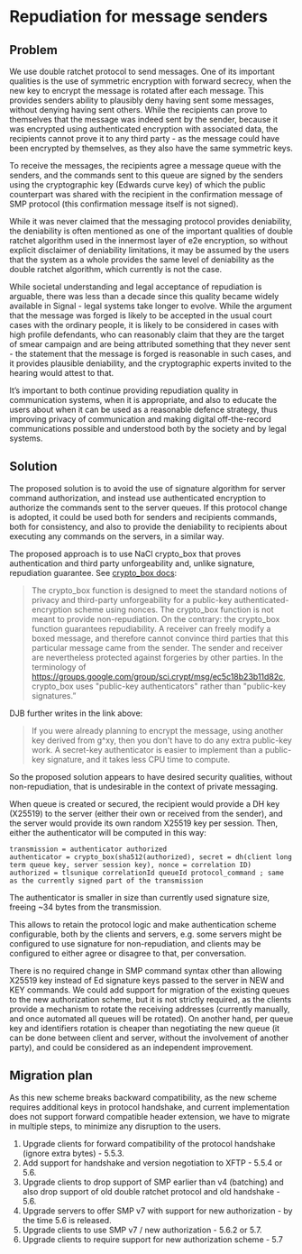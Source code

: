 # Repudiation for message senders

## Problem

We use double ratchet protocol to send messages. One of its important qualities is the use of symmetric encryption with forward secrecy, when the new key to encrypt the message is rotated after each message. This provides senders ability to plausibly deny having sent some messages, without denying having sent others. While the recipients can prove to themselves that the message was indeed sent by the sender, because it was encrypted using authenticated encryption with associated data, the recipients cannot prove it to any third party - as the message could have been encrypted by themselves, as they also have the same symmetric keys.

To receive the messages, the recipients agree a message queue with the senders, and the commands sent to this queue are signed by the senders using the cryptographic key (Edwards curve key) of which the public counterpart was shared with the recipient in the confirmation message of SMP protocol (this confirmation message itself is not signed).

While it was never claimed that the messaging protocol provides deniability, the deniability is often mentioned as one of the important qualities of double ratchet algorithm used in the innermost layer of e2e encryption, so without explicit disclaimer of deniability limitations, it may be assumed by the users that the system as a whole provides the same level of deniability as the double ratchet algorithm, which currently is not the case.

While societal understanding and legal acceptance of repudiation is arguable, there was less than a decade since this quality became widely available in Signal - legal systems take longer to evolve.  While the argument that the message was forged is likely to be accepted in the usual court cases with the ordinary people, it is likely to be considered in cases with high profile defendants, who can reasonably claim that they are the target of smear campaign and are being attributed something that they never sent - the statement that the message is forged is reasonable in such cases, and it provides plausible deniability, and the cryptographic experts invited to the hearing would attest to that.

It’s important to both continue providing repudiation quality in communication systems, when it is appropriate, and also to educate the users about when it can be used as a reasonable defence strategy, thus improving privacy of communication and making digital off-the-record communications possible and understood both by the society and by legal systems.

## Solution

The proposed solution is to avoid the use of signature algorithm for server command authorization, and instead use authenticated encryption to authorize the commands sent to the server queues. If this protocol change is adopted, it could be used both for senders and recipients commands, both for consistency, and also to provide the deniability to recipients about executing any commands on the servers, in a similar way.

The proposed approach is to use NaCl crypto_box that proves authentication and third party unforgeability and, unlike signature, repudiation guarantee. See [crypto_box docs](https://nacl.cr.yp.to/box.html):

> The crypto_box function is designed to meet the standard notions of privacy and third-party unforgeability for a public-key authenticated-encryption scheme using nonces. The crypto_box function is not meant to provide non-repudiation. On the contrary: the crypto_box function guarantees repudiability. A receiver can freely modify a boxed message, and therefore cannot convince third parties that this particular message came from the sender. The sender and receiver are nevertheless protected against forgeries by other parties. In the terminology of https://groups.google.com/group/sci.crypt/msg/ec5c18b23b11d82c, crypto_box uses "public-key authenticators" rather than "public-key signatures.”

DJB further writes in the link above:

> If you were already planning to encrypt the message, using another key derived from g^xy, then you don't have to do any extra public-key work. A secret-key authenticator is easier to implement than a public-key signature, and it takes less CPU time to compute.

So the proposed solution appears to have desired security qualities, without non-repudiation, that is undesirable in the context of private messaging.

When queue is created or secured, the recipient would provide a DH key (X25519) to the server (either their own or received from the sender), and the server would provide its own random X25519 key per session. Then, either the authenticator will be computed in this way:

```abnf
transmission = authenticator authorized
authenticator = crypto_box(sha512(authorized), secret = dh(client long term queue key, server session key), nonce = correlation ID)
authorized = tlsunique correlationId queueId protocol_command ; same as the currently signed part of the transmission
```

The authenticator is smaller in size than currently used signature size, freeing ~34 bytes from the transmission.

This allows to retain the protocol logic and make authentication scheme configurable, both by the clients and servers, e.g. some servers might be configured to use signature for non-repudiation, and clients may be configured to either agree or disagree to that, per conversation.

There is no required change in SMP command syntax other than allowing X25519 key instead of Ed signature keys passed to the server in NEW and KEY commands. We could add support for migration of the existing queues to the new authorization scheme, but it is not strictly required, as the clients provide a mechanism to rotate the receiving addresses (currently manually, and once automated all queues will be rotated). On another hand, per queue key and identifiers rotation is cheaper than negotiating the new queue (it can be done between client and server, without the involvement of another party), and could be considered as an independent improvement.

## Migration plan

As this new scheme breaks backward compatibility, as the new scheme requires additional keys in protocol handshake, and current implementation does not support forward compatible header extension, we have to migrate in multiple steps, to minimize any disruption to the users.

1. Upgrade clients for forward compatibility of the protocol handshake (ignore extra bytes) - 5.5.3.
2. Add support for handshake and version negotiation to XFTP - 5.5.4 or 5.6.
3. Upgrade clients to drop support of SMP earlier than v4 (batching) and also drop support of old double ratchet protocol and old handshake - 5.6.
4. Upgrade servers to offer SMP v7 with support for new authorization - by the time 5.6 is released.
5. Upgrade clients to use SMP v7 / new authorization - 5.6.2 or 5.7.
6. Upgrade clients to require support for new authorization scheme - 5.7
